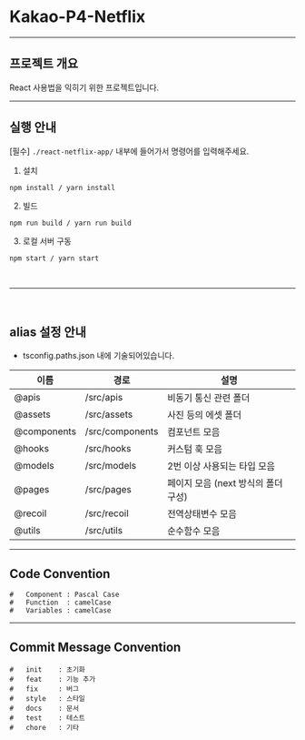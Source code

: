 # Kakao-P4-Netflix

---
<h2>프로젝트 개요</h2>
React 사용법을 익히기 위한 프로젝트입니다.

---

<h2>실행 안내</h2>

[필수] `./react-netflix-app/` 내부에 들어가서 명령어를 입력해주세요.

1. 설치
```
npm install / yarn install
```

2. 빌드
```
npm run build / yarn run build
```

3. 로컬 서버 구동
```
npm start / yarn start
```
<br>

---

<br>
<h2>alias 설정 안내</h2>

- tsconfig.paths.json 내에 기술되어있습니다.

|이름|경로|설명|
|---|---|------|
|@apis|/src/apis|비동기 통신 관련 폴더|
|@assets|/src/assets|사진 등의 에셋 폴더|
|@components|/src/components|컴포넌트 모음|
|@hooks|/src/hooks|커스텀 훅 모음|
|@models|/src/models|2번 이상 사용되는 타입 모음|
|@pages|/src/pages|페이지 모음 (next 방식의 폴더 구성)|
|@recoil|/src/recoil|전역상태변수 모음|
|@utils|/src/utils|순수함수 모음|

---

<h2>Code Convention</h2>

```
#   Component : Pascal Case
#   Function  : camelCase
#   Variables : camelCase
```

---

<h2>Commit Message Convention</h2>

```
#   init    : 초기화
#   feat    : 기능 추가
#   fix     : 버그
#   style   : 스타일
#   docs    : 문서
#   test    : 테스트
#   chore   : 기타
```